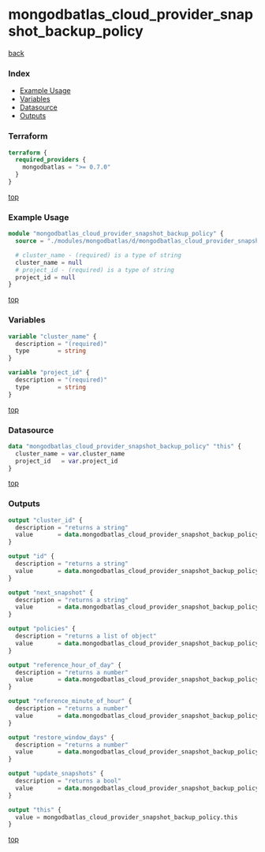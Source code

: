 # mongodbatlas_cloud_provider_snapshot_backup_policy

[back](../mongodbatlas.md)

### Index

- [Example Usage](#example-usage)
- [Variables](#variables)
- [Datasource](#datasource)
- [Outputs](#outputs)

### Terraform

```terraform
terraform {
  required_providers {
    mongodbatlas = ">= 0.7.0"
  }
}
```

[top](#index)

### Example Usage

```terraform
module "mongodbatlas_cloud_provider_snapshot_backup_policy" {
  source = "./modules/mongodbatlas/d/mongodbatlas_cloud_provider_snapshot_backup_policy"

  # cluster_name - (required) is a type of string
  cluster_name = null
  # project_id - (required) is a type of string
  project_id = null
}
```

[top](#index)

### Variables

```terraform
variable "cluster_name" {
  description = "(required)"
  type        = string
}

variable "project_id" {
  description = "(required)"
  type        = string
}
```

[top](#index)

### Datasource

```terraform
data "mongodbatlas_cloud_provider_snapshot_backup_policy" "this" {
  cluster_name = var.cluster_name
  project_id   = var.project_id
}
```

[top](#index)

### Outputs

```terraform
output "cluster_id" {
  description = "returns a string"
  value       = data.mongodbatlas_cloud_provider_snapshot_backup_policy.this.cluster_id
}

output "id" {
  description = "returns a string"
  value       = data.mongodbatlas_cloud_provider_snapshot_backup_policy.this.id
}

output "next_snapshot" {
  description = "returns a string"
  value       = data.mongodbatlas_cloud_provider_snapshot_backup_policy.this.next_snapshot
}

output "policies" {
  description = "returns a list of object"
  value       = data.mongodbatlas_cloud_provider_snapshot_backup_policy.this.policies
}

output "reference_hour_of_day" {
  description = "returns a number"
  value       = data.mongodbatlas_cloud_provider_snapshot_backup_policy.this.reference_hour_of_day
}

output "reference_minute_of_hour" {
  description = "returns a number"
  value       = data.mongodbatlas_cloud_provider_snapshot_backup_policy.this.reference_minute_of_hour
}

output "restore_window_days" {
  description = "returns a number"
  value       = data.mongodbatlas_cloud_provider_snapshot_backup_policy.this.restore_window_days
}

output "update_snapshots" {
  description = "returns a bool"
  value       = data.mongodbatlas_cloud_provider_snapshot_backup_policy.this.update_snapshots
}

output "this" {
  value = mongodbatlas_cloud_provider_snapshot_backup_policy.this
}
```

[top](#index)